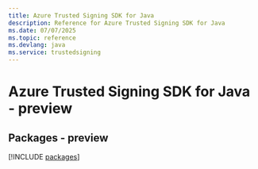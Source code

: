 ```yaml
---
title: Azure Trusted Signing SDK for Java
description: Reference for Azure Trusted Signing SDK for Java
ms.date: 07/07/2025
ms.topic: reference
ms.devlang: java
ms.service: trustedsigning
---
```

# Azure Trusted Signing SDK for Java - preview
## Packages - preview
[!INCLUDE [packages](trusted-signing-index.md)]